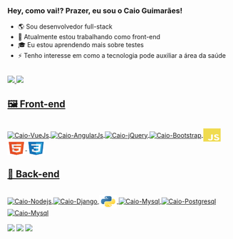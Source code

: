 ### Hey, como vai!? Prazer, eu sou o Caio Guimarães!

- 🌎 Sou desenvolvedor full-stack
- 🔭 Atualmente estou trabalhando como front-end
- 🎓 Eu estou aprendendo mais sobre testes
- ⚡ Tenho interesse em como a tecnologia pode auxiliar a área da saúde

</br>
<div>
  <a href="https://www.linkedin.com/in/caio-cesar-guimarães-costa-a21890168/">
  <img height="180em" src="https://github-readme-stats.vercel.app/api?username=caio-guimaraes&show_icons=true&theme=tokyonight&include_all_commits=true&count_private=true"/>
  <img height="180em" src="https://github-readme-stats.vercel.app/api/top-langs/?username=caio-guimaraes&layout=compact&langs_count=7&theme=tokyonight"/>
</div>

<h2> 🖼 Front-end </h2>
  
<div style="display: inline_block"><br>
  <img align="center" alt="Caio-VueJs" height="30" width="40" src="https://cdn.jsdelivr.net/gh/devicons/devicon/icons/vuejs/vuejs-original.svg">
  <img align="center" alt="Caio-AngularJs" height="30" width="40" src="https://cdn.jsdelivr.net/gh/devicons/devicon/icons/angularjs/angularjs-original.svg">
  <img align="center" alt="Caio-jQuery" height="30" width="40" src="https://cdn.jsdelivr.net/gh/devicons/devicon/icons/jquery/jquery-original.svg">
  <img align="center" alt="Caio-Bootstrap" height="30" width="40" src="https://cdn.jsdelivr.net/gh/devicons/devicon/icons/bootstrap/bootstrap-original.svg">
  <img align="center" alt="Caio-Js" height="30" width="40" src="https://raw.githubusercontent.com/devicons/devicon/master/icons/javascript/javascript-plain.svg">
  <img align="center" alt="Caio-HTML" height="30" width="40" src="https://raw.githubusercontent.com/devicons/devicon/master/icons/html5/html5-original.svg">
  <img align="center" alt="Caio-CSS" height="30" width="40" src="https://raw.githubusercontent.com/devicons/devicon/master/icons/css3/css3-original.svg">
</div>

<h2>🎲 Back-end </h2>
  
<div style="display: inline_block"><br>
  <img align="center" alt="Caio-Nodejs" height="30" width="40" src="https://cdn.jsdelivr.net/gh/devicons/devicon/icons/nodejs/nodejs-original.svg">
  <img align="center" alt="Caio-Django" height="30" width="40" src="https://cdn.jsdelivr.net/gh/devicons/devicon/icons/django/django-plain.svg">
  <img align="center" alt="Caio-Python" height="30" width="40" src="https://raw.githubusercontent.com/devicons/devicon/master/icons/python/python-original.svg">
  <img align="center" alt="Caio-Mysql" height="30" width="40" src="https://cdn.jsdelivr.net/gh/devicons/devicon/icons/mysql/mysql-original.svg">
  <img align="center" alt="Caio-Postgresql" height="30" width="40" src="https://cdn.jsdelivr.net/gh/devicons/devicon/icons/postgresql/postgresql-original.svg">
  <img align="center" alt="Caio-Mysql" height="30" width="40" src="https://cdn.jsdelivr.net/gh/devicons/devicon/icons/mongodb/mongodb-original.svg">
</div>
<br>
<div> 
  <a href="https://instagram.com/caiogmrs96" target="_blank"><img src="https://img.shields.io/badge/-Instagram-%23E4405F?style=for-the-badge&logo=instagram&logoColor=white" target="_blank"></a>
  <a href = "mailto:caio23guimaraes@gmail.com"><img src="https://img.shields.io/badge/-Gmail-%23333?style=for-the-badge&logo=gmail&logoColor=white" target="_blank"></a>
  <a href="https://www.linkedin.com/in/caio-cesar-guimarães-costa-a21890168/" target="_blank"><img src="https://img.shields.io/badge/-LinkedIn-%230077B5?style=for-the-badge&logo=linkedin&logoColor=white" target="_blank"></a> 
</div>
